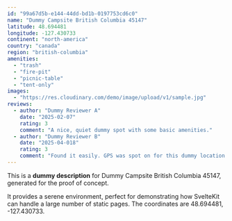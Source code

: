 ```yaml
---
id: "99a67d5b-e144-44dd-bd1b-0197753cd6c0"
name: "Dummy Campsite British Columbia 45147"
latitude: 48.694481
longitude: -127.430733
continent: "north-america"
country: "canada"
region: "british-columbia"
amenities:
  - "trash"
  - "fire-pit"
  - "picnic-table"
  - "tent-only"
images:
  - "https://res.cloudinary.com/demo/image/upload/v1/sample.jpg"
reviews:
  - author: "Dummy Reviewer A"
    date: "2025-02-07"
    rating: 3
    comment: "A nice, quiet dummy spot with some basic amenities."
  - author: "Dummy Reviewer B"
    date: "2025-04-018"
    rating: 3
    comment: "Found it easily. GPS was spot on for this dummy location."
---
```


This is a **dummy description** for Dummy Campsite British Columbia 45147, generated for the proof of concept.

It provides a serene environment, perfect for demonstrating how SvelteKit can handle a large number of static pages. The coordinates are 48.694481, -127.430733.
